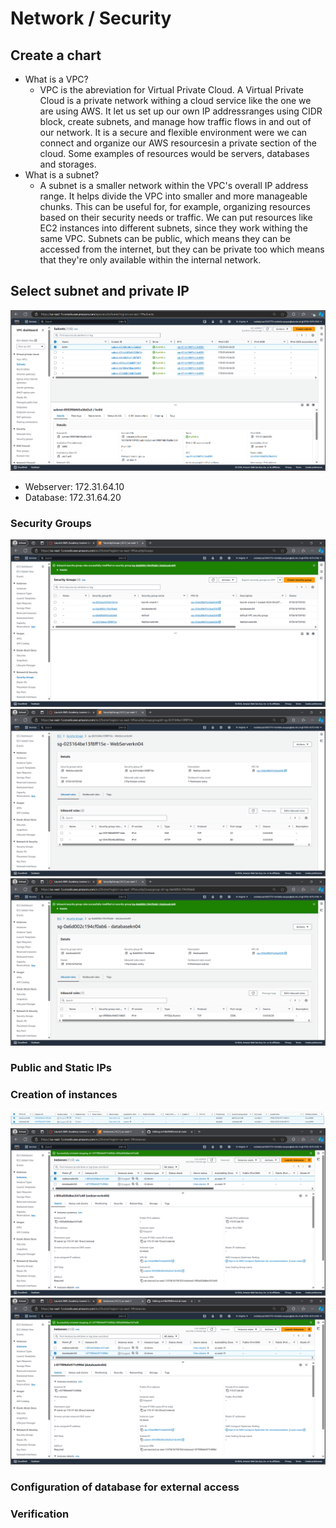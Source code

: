 # Network / Security
## Create a chart
- What is a VPC?
  - VPC is the abreviation for Virtual Private Cloud. A Virtual Private Cloud is a private network withing a cloud service like the one we are using AWS. It let us set up our own IP addressranges using CIDR block, create subnets, and manage how traffic flows in and out of our network. It is a secure and flexible environment were we can connect and organize our AWS resourcesin a private section of the cloud. Some examples of resources would be servers, databases and storages.
- What is a subnet?
  - A subnet is a smaller network within the VPC's overall IP address range. It helps divide the VPC into smaller and more manageable chunks. This can be useful for, for example, organizing resources based on their security needs or traffic. We can put resources like EC2 instances into different subnets, since they work withing the same VPC. Subnets can be public, which means they can be accessed from the internet, but they can be private too which means that they're only available within the internal network.
## Select subnet and private IP
![Subnet](screenshots/KN04/Subnet.png)
- Webserver: 172.31.64.10
- Database: 172.31.64.20
### Security Groups
![Security Groups](screenshots/KN04/securitygroups.png)
![Web Server Security Group](screenshots/KN04/Webserversg.png)
![Database Security Group](screenshots/KN04/databasesg.png)
### Public and Static IPs
### Creation of instances
![Instances](screenshots/KN04/Instances.png)
![Web Server Instance](screenshots/KN04/wbinstance.png)
![Database Instance](screenshots/KN04/dbinstance.png)
### Configuration of database for external access
### Verification
